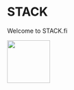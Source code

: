 

# STACK

Welcome to STACK.fi

<img src="https://srv-file12.gofile.io/download/iksPhb/PicsArt_08-06-09.12.19.png"
height="100">


